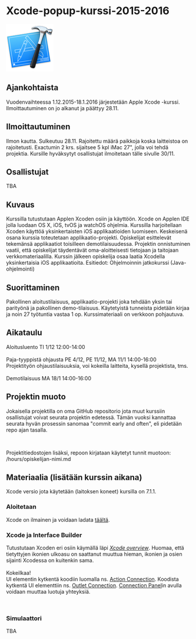 <h1>Xcode-popup-kurssi-2015-2016</h1>
<img src="https://raw.githubusercontent.com/vegrex/Xcode-popup-kurssi-2015-2016/master/images/Xcode6.png" />

<h2>Ajankohtaista</h2>
<p>Vuodenvaihteessa 1.12.2015-18.1.2016 järjestetään Apple Xcode -kurssi. Ilmoittautuminen
on jo alkanut ja päättyy 28.11.</p>

<h2>Ilmoittautuminen</h2>
<p>Ilmon kautta. Sulkeutuu 28.11. Rajoitettu määrä paikkoja koska laitteistoa on 
rajoitetusti. Exactumin 2 krs. sijaitsee 5 kpl iMac 27", jolla voi tehdä projektia. 
Kursille hyväksytyt osallistujat ilmoitetaan tälle sivulle 30/11.</p>

<h2>Osallistujat</h2>
<p>TBA</p>

<h2>Kuvaus</h2>
<p>Kurssilla tutustutaan Applen Xcoden osiin ja käyttöön. Xcode on Applen IDE jolla luodaan 
OS X, iOS, tvOS ja watchOS ohjelmia. Kurssilla harjoitellaan Xcoden käyttöä 
yksinkertaisten iOS applikaatioiden luomiseen. Keskeisenä osana kurssia toteutetaan 
applikaatio-projekti. Opiskelijat esittelevät tekemänsä applikaatiot toisilleen 
demotilaisuudessa. Projektin onnistuminen vaatii, että opiskelijat täydentävät 
oma-aloitteisesti tietojaan ja taitojaan verkkomateriaalilla. Kurssin jälkeen opiskelija 
osaa laatia Xcodella yksinkertaisia iOS applikaatioita. Esitiedot: Ohjelmoinnin 
jatkokurssi (Java-ohjelmointi)</p>

<h2>Suorittaminen</h2>
<p>Pakollinen aloitustilaisuus, applikaatio-projekti joka tehdään yksin tai parityönä ja 
pakollinen demo-tilaisuus. Käytetyistä tunneista pidetään kirjaa ja noin 27 työtuntia 
vastaa 1 op. Kurssimateriaali on verkkoon pohjautuva.</p>

<h2>Aikataulu</h2>
<p>Aloitusluento TI 1/12 12:00-14:00<br/><br/>
Paja-tyyppistä ohjausta PE 4/12, PE 11/12, MA 11/1 14:00-16:00<br/>
Projektityön ohjaustilaisuuksia, voi kokeilla laitteita, kysellä projektista, tms.<br/><br/>
Demotilaisuus MA 18/1 14:00-16:00
</p>

<h2>Projektin muoto</h2>
<p>Jokaisella projektilla on oma GitHub repositorio jota muut kurssiin osallistujat voivat 
seurata projektin edetessä. Tämän vuoksi kannattaa seurata hyvän prosessin sanomaa 
"commit early and often", eli pidetään repo ajan tasalla.</p>
<br />
<p>Projektitiedostojen lisäksi, repoon kirjataan käytetyt tunnit muotoon:<br />
/hours/opiskelijan-nimi.md
</p>

<h2>Materiaalia (lisätään kurssin aikana)</h2>
<p>Xcode versio jota käytetään (laitoksen koneet) kursilla on 7.1.1.</p>

<h3>Aloitetaan</h3>
<p>Xcode on ilmainen ja voidaan ladata <a href="https://developer.apple.com/xcode/download">täältä</a>.</p>

<h3>Xcode ja Interface Builder</h3>
<p>Tutustutaan Xcoden eri osiin käymällä läpi <em> 
<a href="https://developer.apple.com/library/mac/documentation/ToolsLanguages/Conceptual/Xcode_Overview/index.html#//apple_ref/doc/uid/TP40010215
">Xcode overview</a></em>. Huomaa, että tietyttyjen ikonien ulkoasu on saattanut muuttua hieman, 
 ikonien ja osien sijainti Xcodessa on kuitenkin sama.
<br /><br />
Kokeilkaa!<br />
UI elementin kytkentä koodiin luomalla ns. <a href="https://developer.apple.com/library/ios/recipes/xcode_help-IB_connections/chapters/CreatingAction.html#//apple_ref/doc/uid/TP40014227-CH16-SW1">Action Connection</a>.
Koodista kytkentä UI elementtiin ns. <a href="https://developer.apple.com/library/ios/recipes/xcode_help-IB_connections/chapters/CreatingOutlet.html#//apple_ref/doc/uid/TP40014227-CH15-SW1">Outlet Connection</a>.
<a href="https://developer.apple.com/library/ios/recipes/xcode_help-IB_connections/chapters/Connections.html#//apple_ref/doc/uid/TP40014227-CH20-SW1">Connection Panel</a>in avulla voidaan muuttaa luotuja yhteyksiä.
</p>
<br />

<h3>Simulaattori</h3>
<p>TBA</p>